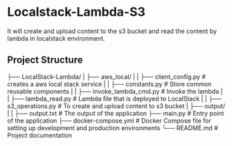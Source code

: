 # Localstack-Lambda-S3
It will create and upload content to the s3 bucket and read the content by lambda in localstack environment.

## Project Structure
├── LocalStack-Lambda/
|   ├── aws_local/
|   |   ├── client_config.py                 # creates a aws local stack service
|   |   ├── constants.py                     # Store common reusable components 
|   |   ├── invoke_lambda_cmd.py             # Invoke the lambda 
|   |   ├── lambda_read.py                   # Lambda file that is deployed to LocalStack
|   |   ├── s3_operations.py                 # To create and upload content to s3 bucket
|   ├── output/
|   |   ├── output.txt                       # The output of the application
├── main.py                                  # Entry point of the application
├── docker-compose.yml                       # Docker Compose file for setting up development and production environments
└── README.md                                # Project documentation
